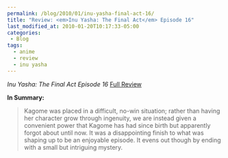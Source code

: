 ```yaml
---
permalink: /blog/2010/01/inu-yasha-final-act-16/
title: "Review: <em>Inu Yasha: The Final Act</em> Episode 16"
last_modified_at: 2010-01-20T10:17:33-05:00
categories:
 - Blog
tags:
  - anime
  - review
  - inu yasha
---
```


_Inu Yasha: The Final Act Episode 16_ [Full Review](http://www.mania.com/inu-yasha-final-act-episode-16_article_120054.html)

**In Summary:**
> Kagome was placed in a difficult, no-win situation; rather than having her character grow through ingenuity, we are instead given a convenient power that Kagome has had since birth but apparently forgot about until now. It was a disappointing finish to what was shaping up to be an enjoyable episode. It evens out though by ending with a small but intriguing mystery.